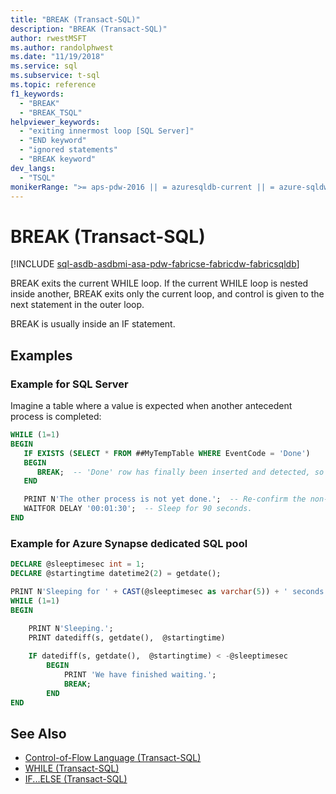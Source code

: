 ```yaml
---
title: "BREAK (Transact-SQL)"
description: "BREAK (Transact-SQL)"
author: rwestMSFT
ms.author: randolphwest
ms.date: "11/19/2018"
ms.service: sql
ms.subservice: t-sql
ms.topic: reference
f1_keywords:
  - "BREAK"
  - "BREAK_TSQL"
helpviewer_keywords:
  - "exiting innermost loop [SQL Server]"
  - "END keyword"
  - "ignored statements"
  - "BREAK keyword"
dev_langs:
  - "TSQL"
monikerRange: ">= aps-pdw-2016 || = azuresqldb-current || = azure-sqldw-latest || >= sql-server-2016 || >= sql-server-linux-2017 || = azuresqldb-mi-current || =fabric"
---
```

# BREAK (Transact-SQL)
[!INCLUDE [sql-asdb-asdbmi-asa-pdw-fabricse-fabricdw-fabricsqldb](../../includes/applies-to-version/sql-asdb-asdbmi-asa-pdw-fabricse-fabricdw-fabricsqldb.md)]

BREAK exits the current WHILE loop. If the current WHILE loop is nested inside another, BREAK exits only the current loop, and control is given to the next statement in the outer loop.

BREAK is usually inside an IF statement.

## Examples

### Example for SQL Server

Imagine a table where a value is expected when another antecedent process is completed:

```sql
WHILE (1=1)
BEGIN
   IF EXISTS (SELECT * FROM ##MyTempTable WHERE EventCode = 'Done')
   BEGIN
      BREAK;  -- 'Done' row has finally been inserted and detected, so end this loop.
   END

   PRINT N'The other process is not yet done.';  -- Re-confirm the non-done status to the console.
   WAITFOR DELAY '00:01:30';  -- Sleep for 90 seconds.
END
```

### Example for Azure Synapse dedicated SQL pool

```sql
DECLARE @sleeptimesec int = 1;
DECLARE @startingtime datetime2(2) = getdate();

PRINT N'Sleeping for ' + CAST(@sleeptimesec as varchar(5)) + ' seconds'
WHILE (1=1)
BEGIN
  
    PRINT N'Sleeping.';  
    PRINT datediff(s, getdate(),  @startingtime)

    IF datediff(s, getdate(),  @startingtime) < -@sleeptimesec
        BEGIN
            PRINT 'We have finished waiting.';
            BREAK;
        END
END
```

## See Also

- [Control-of-Flow Language &#40;Transact-SQL&#41;](~/t-sql/language-elements/control-of-flow.md)
- [WHILE &#40;Transact-SQL&#41;](../../t-sql/language-elements/while-transact-sql.md)
- [IF...ELSE &#40;Transact-SQL&#41;](../../t-sql/language-elements/if-else-transact-sql.md)

